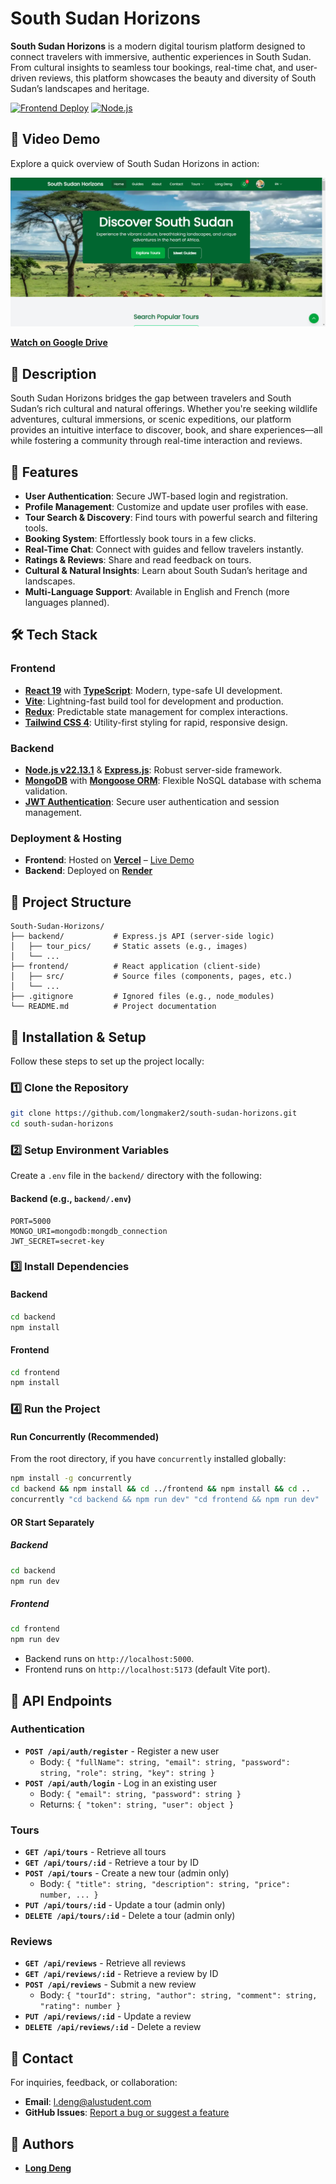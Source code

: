 # South Sudan Horizons

**South Sudan Horizons** is a modern digital tourism platform designed to connect travelers with immersive, authentic experiences in South Sudan. From cultural insights to seamless tour bookings, real-time chat, and user-driven reviews, this platform showcases the beauty and diversity of South Sudan’s landscapes and heritage.

[![Frontend Deploy](https://img.shields.io/badge/Vercel-Deployed-brightgreen)](https://south-sudan-horizons.vercel.app/)
[![Node.js](https://img.shields.io/badge/Node.js-v22.13.1-blue)](https://nodejs.org/)

## 🎥 Video Demo

Explore a quick overview of South Sudan Horizons in action:

[![Watch the Video](./backend/tour_pics/Horizons%20Screenshot.png)](https://drive.google.com/file/d/1FLqeuY16mD0g7nLZjQULC0XZv6Nn4dZ5/view?usp=sharing)

**[Watch on Google Drive](https://drive.google.com/file/d/1FLqeuY16mD0g7nLZjQULC0XZv6Nn4dZ5/view?usp=sharing)**

## 📝 Description

South Sudan Horizons bridges the gap between travelers and South Sudan’s rich cultural and natural offerings. Whether you're seeking wildlife adventures, cultural immersions, or scenic expeditions, our platform provides an intuitive interface to discover, book, and share experiences—all while fostering a community through real-time interaction and reviews.

## 🚀 Features

- **User Authentication**: Secure JWT-based login and registration.
- **Profile Management**: Customize and update user profiles with ease.
- **Tour Search & Discovery**: Find tours with powerful search and filtering tools.
- **Booking System**: Effortlessly book tours in a few clicks.
- **Real-Time Chat**: Connect with guides and fellow travelers instantly.
- **Ratings & Reviews**: Share and read feedback on tours.
- **Cultural & Natural Insights**: Learn about South Sudan’s heritage and landscapes.
- **Multi-Language Support**: Available in English and French (more languages planned).

## 🛠️ Tech Stack

### Frontend

- **[React 19](https://react.dev/)** with **[TypeScript](https://www.typescriptlang.org/)**: Modern, type-safe UI development.
- **[Vite](https://vitejs.dev/)**: Lightning-fast build tool for development and production.
- **[Redux](https://redux.js.org/)**: Predictable state management for complex interactions.
- **[Tailwind CSS 4](https://tailwindcss.com/)**: Utility-first styling for rapid, responsive design.

### Backend

- **[Node.js v22.13.1](https://nodejs.org/)** & **[Express.js](https://expressjs.com/)**: Robust server-side framework.
- **[MongoDB](https://www.mongodb.com/)** with **[Mongoose ORM](https://mongoosejs.com/)**: Flexible NoSQL database with schema validation.
- **[JWT Authentication](https://jwt.io/)**: Secure user authentication and session management.

### Deployment & Hosting

- **Frontend**: Hosted on **[Vercel](https://south-sudan-horizons.vercel.app/)** – [Live Demo](https://south-sudan-horizons.vercel.app/)
- **Backend**: Deployed on **[Render](https://render.com/)**

## 📂 Project Structure

```plaintext
South-Sudan-Horizons/
├── backend/           # Express.js API (server-side logic)
│   ├── tour_pics/     # Static assets (e.g., images)
│   └── ...
├── frontend/          # React application (client-side)
│   ├── src/           # Source files (components, pages, etc.)
│   └── ...
├── .gitignore         # Ignored files (e.g., node_modules)
└── README.md          # Project documentation
```

## 🔧 Installation & Setup

Follow these steps to set up the project locally:

### 1️⃣ Clone the Repository

```bash
git clone https://github.com/longmaker2/south-sudan-horizons.git
cd south-sudan-horizons
```

### 2️⃣ Setup Environment Variables

Create a `.env` file in the `backend/` directory with the following:

#### Backend (e.g., `backend/.env`)

```plaintext
PORT=5000
MONGO_URI=mongodb:mongdb_connection
JWT_SECRET=secret-key
```

### 3️⃣ Install Dependencies

#### Backend

```bash
cd backend
npm install
```

#### Frontend

```bash
cd frontend
npm install
```

### 4️⃣ Run the Project

#### Run Concurrently (Recommended)

From the root directory, if you have `concurrently` installed globally:

```bash
npm install -g concurrently
cd backend && npm install && cd ../frontend && npm install && cd ..
concurrently "cd backend && npm run dev" "cd frontend && npm run dev"
```

#### OR Start Separately

##### Backend

```bash
cd backend
npm run dev
```

##### Frontend

```bash
cd frontend
npm run dev
```

- Backend runs on `http://localhost:5000`.
- Frontend runs on `http://localhost:5173` (default Vite port).

## 📌 API Endpoints

### Authentication

- **`POST /api/auth/register`** - Register a new user
  - Body: `{ "fullName": string, "email": string, "password": string, "role": string, "key": string }`
- **`POST /api/auth/login`** - Log in an existing user
  - Body: `{ "email": string, "password": string }`
  - Returns: `{ "token": string, "user": object }`

### Tours

- **`GET /api/tours`** - Retrieve all tours
- **`GET /api/tours/:id`** - Retrieve a tour by ID
- **`POST /api/tours`** - Create a new tour (admin only)
  - Body: `{ "title": string, "description": string, "price": number, ... }`
- **`PUT /api/tours/:id`** - Update a tour (admin only)
- **`DELETE /api/tours/:id`** - Delete a tour (admin only)

### Reviews

- **`GET /api/reviews`** - Retrieve all reviews
- **`GET /api/reviews/:id`** - Retrieve a review by ID
- **`POST /api/reviews`** - Submit a new review
  - Body: `{ "tourId": string, "author": string, "comment": string, "rating": number }`
- **`PUT /api/reviews/:id`** - Update a review
- **`DELETE /api/reviews/:id`** - Delete a review

## 📩 Contact

For inquiries, feedback, or collaboration:

- **Email**: [l.deng@alustudent.com](mailto:l.deng@alustudent.com)
- **GitHub Issues**: [Report a bug or suggest a feature](https://github.com/longmaker2/south-sudan-horizons/issues)

## 👤 Authors

- **[Long Deng](https://github.com/longmaker2)**
